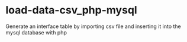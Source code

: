 # load-data-csv_php-mysql
Generate an interface table by importing csv file and inserting it into the mysql database with php
